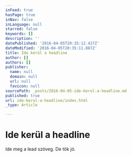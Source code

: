 ```yaml
---
inFeed: true
hasPage: true
inNav: false
inLanguage: null
starred: false
keywords: []
description: ''
datePublished: '2016-04-05T20:35:12.427Z'
dateModified: '2016-04-05T20:35:11.887Z'
title: Ide kerül a headline
author: []
authors: []
publisher:
  name: null
  domain: null
  url: null
  favicon: null
sourcePath: _posts/2016-04-05-ide-kerul-a-headline.md
published: true
url: ide-kerul-a-headline/index.html
_type: Article

---
```

# Ide kerül a headline

Ide meg a lead szöveg. De tök jó.